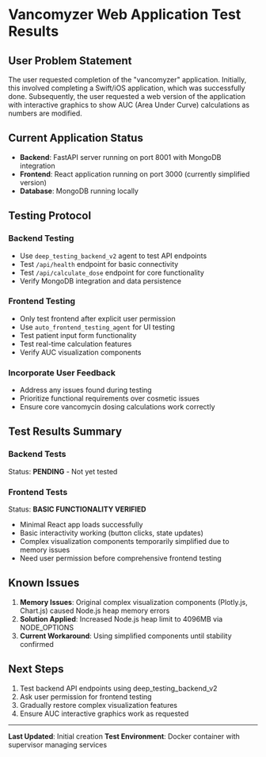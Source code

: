 # Vancomyzer Web Application Test Results

## User Problem Statement
The user requested completion of the "vancomyzer" application. Initially, this involved completing a Swift/iOS application, which was successfully done. Subsequently, the user requested a web version of the application with interactive graphics to show AUC (Area Under Curve) calculations as numbers are modified.

## Current Application Status
- **Backend**: FastAPI server running on port 8001 with MongoDB integration
- **Frontend**: React application running on port 3000 (currently simplified version)
- **Database**: MongoDB running locally

## Testing Protocol

### Backend Testing
- Use `deep_testing_backend_v2` agent to test API endpoints
- Test `/api/health` endpoint for basic connectivity
- Test `/api/calculate_dose` endpoint for core functionality
- Verify MongoDB integration and data persistence

### Frontend Testing
- Only test frontend after explicit user permission
- Use `auto_frontend_testing_agent` for UI testing
- Test patient input form functionality
- Test real-time calculation features
- Verify AUC visualization components

### Incorporate User Feedback
- Address any issues found during testing
- Prioritize functional requirements over cosmetic issues
- Ensure core vancomycin dosing calculations work correctly

## Test Results Summary

### Backend Tests
Status: **PENDING** - Not yet tested

### Frontend Tests
Status: **BASIC FUNCTIONALITY VERIFIED**
- Minimal React app loads successfully
- Basic interactivity working (button clicks, state updates)
- Complex visualization components temporarily simplified due to memory issues
- Need user permission before comprehensive frontend testing

## Known Issues
1. **Memory Issues**: Original complex visualization components (Plotly.js, Chart.js) caused Node.js heap memory errors
2. **Solution Applied**: Increased Node.js heap limit to 4096MB via NODE_OPTIONS
3. **Current Workaround**: Using simplified components until stability confirmed

## Next Steps
1. Test backend API endpoints using deep_testing_backend_v2
2. Ask user permission for frontend testing
3. Gradually restore complex visualization features
4. Ensure AUC interactive graphics work as requested

---
**Last Updated**: Initial creation
**Test Environment**: Docker container with supervisor managing services